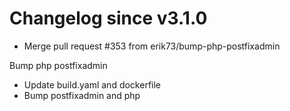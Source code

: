 # Changelog since v3.1.0
- Merge pull request #353 from erik73/bump-php-postfixadmin

Bump php postfixadmin 
- Update build.yaml and dockerfile 
- Bump postfixadmin and php 
